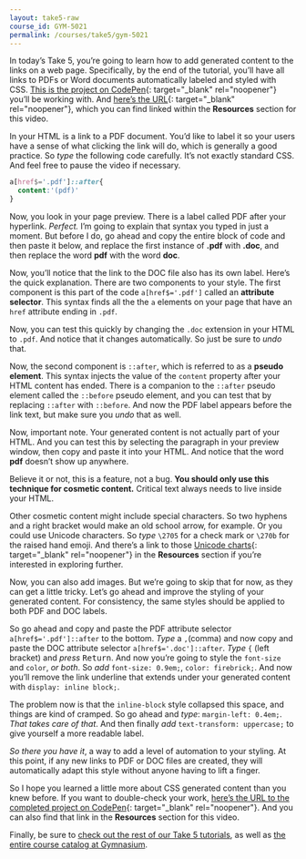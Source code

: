 ```yaml
---
layout: take5-raw
course_id: GYM-5021
permalink: /courses/take5/gym-5021
---
```


In today’s Take 5, you’re going to learn how to add generated content to the links on a web page. Specifically, by the end of the tutorial, you’ll have all links to PDFs or Word documents automatically labeled and styled with CSS. [This is the project on CodePen][1]{: target="_blank" rel="noopener"} you’ll be working with. And [here’s the URL][1]{: target="_blank" rel="noopener"}, which you can find linked within the **Resources** section for this video.

In your HTML is a link to a PDF document. You’d like to label it so your users have a sense of what clicking the link will do, which is generally a good practice. So *type* the following code carefully. It’s not exactly standard CSS. And feel free to pause the video if necessary.

```css
a[href$='.pdf']::after{
  content:'(pdf)'
}
```

Now, you look in your page preview. There is a label called PDF after your hyperlink. *Perfect.* I’m going to explain that syntax you typed in just a moment. But before I do, go ahead and copy the entire block of code and then paste it below, and replace the first instance of **.pdf** with **.doc**, and then replace the word **pdf** with the word **doc**.

Now, you’ll notice that the link to the DOC file also has its own label. Here’s the quick explanation. There are two components to your style. The first component is this part of the code `a[href$='.pdf']` called an **attribute selector**. This syntax finds all the the `a` elements on your page that have an `href` attribute ending in `.pdf`.

Now, you can test this quickly by changing the `.doc` extension in your HTML to `.pdf`. And notice that it changes automatically. So just be sure to *undo* that.

Now, the second component is `::after`, which is referred to as a **pseudo element**. This syntax injects the value of the `content` property after your HTML content has ended. There is a companion to the `::after` pseudo element called the `::before` pseudo element, and you can test that by replacing `::after` with `::before`. And now the PDF label appears before the link text, but make sure you *undo* that as well.

Now, important note. Your generated content is not actually part of your HTML. And you can test this by selecting the paragraph in your preview window, then copy and paste it into your HTML. And notice that the word **pdf** doesn’t show up anywhere.

Believe it or not, this is a feature, not a bug. **You should only use this technique for cosmetic content.** Critical text always needs to live inside your HTML.

Other cosmetic content might include special characters. So two hyphens and a right bracket would make an old school arrow, for example. Or you could use Unicode characters. So *type* `\2705` for a check mark or `\270b` for the raised hand emoji. And there’s a link to those [Unicode charts][2]{: target="_blank" rel="noopener"} in the **Resources** section if you’re interested in exploring further.

Now, you can also add images. But we’re going to skip that for now, as they can get a little tricky. Let’s go ahead and improve the styling of your generated content. For consistency, the same styles should be applied to both PDF and DOC labels.

So go ahead and copy and paste the PDF attribute selector `a[href$='.pdf']::after` to the bottom. *Type* a `,`(comma) and now copy and paste the DOC attribute selector `a[href$='.doc']::after`. *Type* `{` (left bracket) and *press* <kbd>Return</kbd>. And now you’re going to style the `font-size` and `color`, *or both*. So *add* `font-size: 0.9em;`, `color: firebrick;`. And now you’ll remove the link underline that extends under your generated content with `display: inline block;`.

The problem now is that the `inline-block` style collapsed this space, and things are kind of cramped. So go ahead and *type*: `margin-left: 0.4em;`. *That takes care of that*. And then finally *add* `text-transform: uppercase;` to give yourself a more readable label.

*So there you have it*, a way to add a level of automation to your styling. At this point, if any new links to PDF or DOC files are created, they will automatically adapt this style without anyone having to lift a finger.

So I hope you learned a little more about CSS generated content than you knew before. If you want to double-check your work, [here’s the URL to the completed project on CodePen][3]{: target="_blank" rel="noopener"}. And you can also find that link in the **Resources** section for this video.

Finally, be sure to [check out the rest of our Take 5 tutorials][4], as well as [the entire course catalog at Gymnasium][5].

[1]: https://codepen.io/josborn/pen/arwyMP
[2]: https://unicode-table.com
[3]: https://codepen.io/josborn/pen/byYLGG
[4]: https://thegymnasium.com/courses/take5
[5]: https://thegymnasium.com/courses
